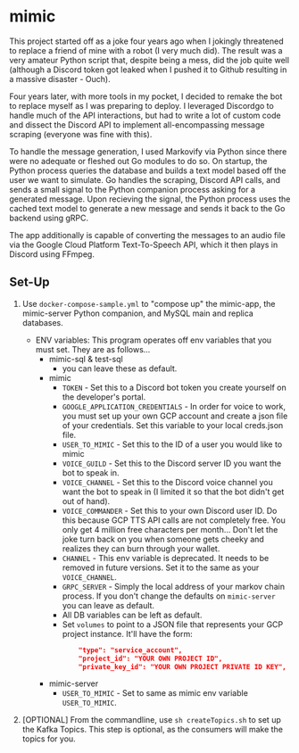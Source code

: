 # mimic
This project started off as a joke four years ago when I jokingly threatened to replace a friend of mine with a robot (I very much did). The result was a very amateur Python script that, despite being a mess, did the job quite well (although a Discord token got leaked when I pushed it to Github resulting in a massive disaster - Ouch).

Four years later, with more tools in my pocket, I decided to remake the bot to replace myself as I was preparing to deploy. I leveraged Discordgo to handle much of the API interactions, but had to write a lot of custom code and dissect the Discord API to implement all-encompassing message scraping (everyone was fine with this).

To handle the message generation, I used Markovify via Python since there were no adequate or fleshed out Go modules to do so. On startup, the Python process queries the database and builds a text model based off the user we want to simulate. Go handles the scraping, Discord API calls, and sends a small signal to the Python companion process asking for a generated message. Upon recieving the signal, the Python process uses the cached text model to generate a new message and sends it back to the Go backend using gRPC.

The app additionally is capable of converting the messages to an audio file via the Google Cloud Platform Text-To-Speech API, which it then plays in Discord using FFmpeg.

## Set-Up
1. Use `docker-compose-sample.yml` to "compose up" the mimic-app, the mimic-server Python companion, and MySQL main and replica databases.
    - ENV variables: This program operates off env variables that you must set. They are as follows...
        - mimic-sql & test-sql
            - you can leave these as default.
        - mimic
            - `TOKEN` - Set this to a Discord bot token you create yourself on the developer's portal.
            - `GOOGLE_APPLICATION_CREDENTIALS` - In order for voice to work, you must set up your own GCP account and create a json file of your credentials. Set this variable to your local creds.json file.
            - `USER_TO_MIMIC` - Set this to the ID of a user you would like to mimic
            - `VOICE_GUILD` - Set this to the Discord server ID you want the bot to speak in.
            - `VOICE_CHANNEL` - Set this to the Discord voice channel you want the bot to speak in (I limited it so that the bot didn't get out of hand).
            - `VOICE_COMMANDER` - Set this to your own Discord user ID. Do this because GCP TTS API calls are not completely free. You only get 4 million free characters per month... Don't let the joke turn back on you when someone gets cheeky and realizes they can burn through your wallet.
            - `CHANNEL` - This env variable is deprecated. It needs to be removed in future versions. Set it to the same as your `VOICE_CHANNEL`.
            - `GRPC_SERVER` - Simply the local address of your markov chain process. If you don't change the defaults on `mimic-server` you can leave as default.
            - All DB variables can be left as default.
            - Set `volumes` to point to a JSON file that represents your GCP project instance. It'll have the form:
                ```JSON
                    "type": "service_account",
                    "project_id": "YOUR OWN PROJECT ID",
                    "private_key_id": "YOUR OWN PROJECT PRIVATE ID KEY",
                ```
        - mimic-server
            - `USER_TO_MIMIC` - Set to same as mimic env variable `USER_TO_MIMIC`.

2. [OPTIONAL] From the commandline, use `sh createTopics.sh` to set up the Kafka Topics. This step is optional, as the consumers will make the topics for you.


